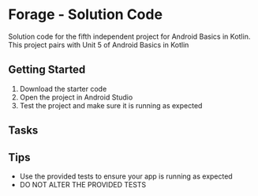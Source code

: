 Forage - Solution Code
==================================

Solution code for the fifth independent project for Android Basics in Kotlin. This project pairs
with Unit 5 of Android Basics in Kotlin

Getting Started
---------------

1. Download the starter code
2. Open the project in Android Studio
3. Test the project and make sure it is running as expected

Tasks
---------------

Tips
----

- Use the provided tests to ensure your app is running as expected
- DO NOT ALTER THE PROVIDED TESTS
